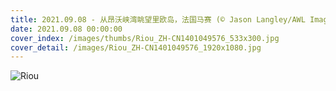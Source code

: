 ```yaml
---
title: 2021.09.08 - 从昂沃峡湾眺望里欧岛，法国马赛 (© Jason Langley/AWL Images/Offset by Shutterstock)
date: 2021.09.08 00:00:00
cover_index: /images/thumbs/Riou_ZH-CN1401049576_533x300.jpg
cover_detail: /images/Riou_ZH-CN1401049576_1920x1080.jpg
---
```


![Riou](/images/Riou_ZH-CN1401049576_1920x1080.jpg)
